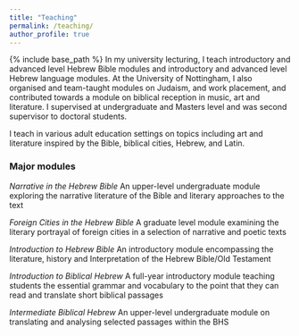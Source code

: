 ```yaml
---
title: "Teaching"
permalink: /teaching/
author_profile: true
---
```

{% include base_path %}
In my university lecturing, I teach introductory and advanced level Hebrew Bible modules and introductory and advanced level Hebrew language modules. At the University of Nottingham, I also organised and team-taught modules on Judaism, and work placement, and contributed towards a module on biblical reception in music, art and literature. I supervised at undergraduate and Masters level and was second supervisor to doctoral students.

I teach in various adult education settings on topics including art and literature inspired by the Bible, biblical cities, Hebrew, and Latin.


### Major modules

*Narrative in the Hebrew Bible*
An upper-level undergraduate module exploring the narrative literature of the Bible and literary approaches to the text

*Foreign Cities in the Hebrew Bible*
A graduate level module examining the literary portrayal of foreign cities in a selection of narrative and poetic texts

*Introduction to Hebrew Bible*
An introductory module encompassing the literature, history and Interpretation of the Hebrew Bible/Old Testament

*Introduction to Biblical Hebrew*
A full-year introductory module teaching students the essential grammar and vocabulary to the point that they can read and translate short biblical passages

*Intermediate Biblical Hebrew*
An upper-level undergraduate module on translating and analysing selected passages within the BHS
